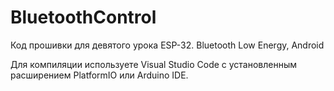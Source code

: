 # BluetoothControl
Код прошивки для девятого урока ESP-32. Bluetooth Low Energy, Android

Для компиляции используете Visual Studio Code с установленным расширением PlatformIO или Arduino IDE.
